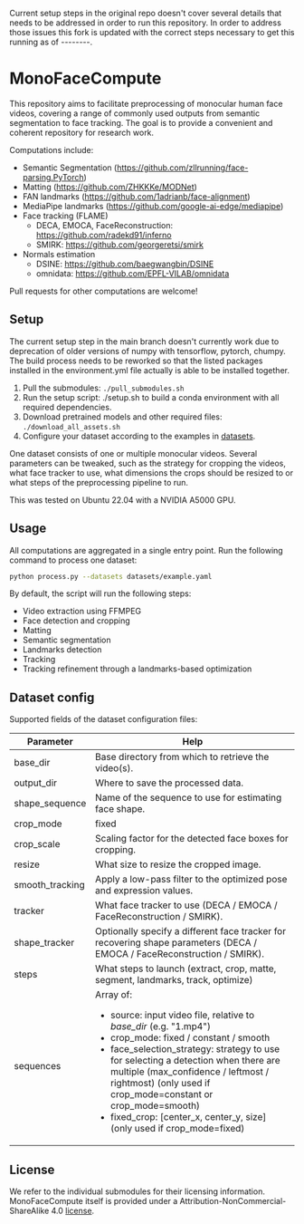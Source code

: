Current setup steps in the original repo doesn't cover several details that needs to be addressed in order to run this repository. In order to address those issues this fork is updated with the correct steps necessary to get this running as of --------.

# MonoFaceCompute

This repository aims to facilitate preprocessing of monocular human face videos, covering a range of commonly used outputs from semantic segmentation to face tracking. The goal is to provide a convenient and coherent repository for research work.

Computations include: 
- Semantic Segmentation (https://github.com/zllrunning/face-parsing.PyTorch)
- Matting (https://github.com/ZHKKKe/MODNet)
- FAN landmarks (https://github.com/1adrianb/face-alignment)
- MediaPipe landmarks (https://github.com/google-ai-edge/mediapipe)
- Face tracking (FLAME)
    - DECA, EMOCA, FaceReconstruction: https://github.com/radekd91/inferno
    - SMIRK: https://github.com/georgeretsi/smirk
- Normals estimation
    - DSINE: https://github.com/baegwangbin/DSINE
    - omnidata: https://github.com/EPFL-VILAB/omnidata

Pull requests for other computations are welcome!

## Setup

The current setup step in the main branch doesn't currently work due to deprecation of older versions of numpy with tensorflow, pytorch, chumpy. The build process needs to be reworked so that the listed packages installed in the environment.yml file actually is able to be installed together. 

1. Pull the submodules: `./pull_submodules.sh`
2. Run the setup script: ./setup.sh to build a conda environment with all required dependencies.
3. Download pretrained models and other required files: `./download_all_assets.sh`
4. Configure your dataset according to the examples in [datasets](./datasets).

One dataset consists of one or multiple monocular videos. Several parameters can be tweaked, such as the strategy for cropping the videos, what face tracker to use, what dimensions the crops should be resized to or what steps of the preprocessing pipeline to run.

This was tested on Ubuntu 22.04 with a NVIDIA A5000 GPU.

## Usage

All computations are aggregated in a single entry point. Run the following command to process one dataset:
```bash
python process.py --datasets datasets/example.yaml
```

By default, the script will run the following steps:
- Video extraction using FFMPEG
- Face detection and cropping
- Matting
- Semantic segmentation
- Landmarks detection
- Tracking
- Tracking refinement through a landmarks-based optimization

## Dataset config

Supported fields of the dataset configuration files:

| Parameter | Help |
| --- | --- |
| base_dir | Base directory from which to retrieve the video(s). |
| output_dir | Where to save the processed data. |
| shape_sequence | Name of the sequence to use for estimating face shape. |
| crop_mode | fixed | constant | smooth (can be overriden per video) |
| crop_scale | Scaling factor for the detected face boxes for cropping. |
| resize | What size to resize the cropped image. |
| smooth_tracking | Apply a low-pass filter to the optimized pose and expression values. |
| tracker | What face tracker to use (DECA / EMOCA / FaceReconstruction / SMIRK). |
| shape_tracker | Optionally specify a different face tracker for recovering shape parameters (DECA / EMOCA / FaceReconstruction / SMIRK). |
| steps | What steps to launch (extract, crop, matte, segment, landmarks, track, optimize)
| sequences | Array of:<ul><li>source: input video file, relative to *base_dir* (e.g. "1.mp4")</li><li>crop_mode: fixed / constant / smooth</li><li>face_selection_strategy: strategy to use for selecting a detection when there are multiple (max_confidence / leftmost / rightmost) (only used if crop_mode=constant or crop_mode=smooth)</li><li>fixed_crop: [center_x, center_y, size] (only used if crop_mode=fixed)</li></ol>

## License

We refer to the individual submodules for their licensing information.  
MonoFaceCompute itself is provided under a Attribution-NonCommercial-ShareAlike 4.0 [license](./LICENSE).
